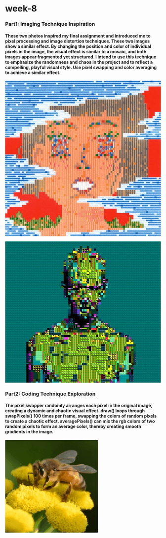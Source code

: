 # week-8
### Part1: Imaging Technique Inspiration
#### These two photos inspired my final assignment and introduced me to pixel processing and image distortion techniques. These two images show a similar effect. By changing the position and color of individual pixels in the image, the visual effect is similar to a mosaic, and both images appear fragmented yet structured. I intend to use this technique to emphasize the randomness and chaos in the project and to reflect a compelling, playful visual style. Use pixel swapping and color averaging to achieve a similar effect.
![An image of the Inspiration](ReadmeImages/25e020adbfaffdbff6602f7e6765e81e.jpg)

![An image of the Inspiration](ReadmeImages/215ea23709e0c2199e9c1d91feb67655.jpg)

### Part2: Coding Technique Exploration
#### The pixel swapper randomly arranges each pixel in the original image, creating a dynamic and chaotic visual effect. draw() loops through swapPixels() 100 times per frame, swapping the colors of random pixels to create a chaotic effect. averagePixels() can mix the rgb colors of two random pixels to form an average color, thereby creating smooth gradients in the image.
![An image of the Example](ReadmeImages/pixel-swapper-5-swap-local.gif)

